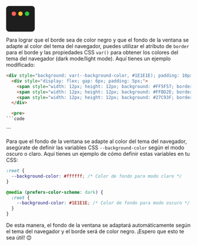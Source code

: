 <div style="background: #1E1E1E; padding: 10px; border-radius: 8px; width: fit-content; font-family: monospace; color: white;">
  <div style="display: flex; gap: 6px; padding: 5px;">
    <span style="width: 12px; height: 12px; background: #FF5F57; border-radius: 50%; display: inline-block;"></span>
    <span style="width: 12px; height: 12px; background: #FFBD2E; border-radius: 50%; display: inline-block;"></span>
    <span style="width: 12px; height: 12px; background: #27C93F; border-radius: 50%; display: inline-block;"></span>
  </div>


```code

```

</div>


Para lograr que el borde sea de color negro y que el fondo de la ventana se adapte al color del tema del navegador, puedes utilizar el atributo de `border` para el borde y las propiedades CSS `var()` para obtener los colores del tema del navegador (dark mode/light mode). Aquí tienes un ejemplo modificado:

```html
<div style="background: var(--background-color, #1E1E1E); padding: 10px; border: 2px solid black; border-radius: 8px; width: fit-content; font-family: monospace; color: white;">
  <div style="display: flex; gap: 6px; padding: 5px;">
    <span style="width: 12px; height: 12px; background: #FF5F57; border-radius: 50%; display: inline-block;"></span>
    <span style="width: 12px; height: 12px; background: #FFBD2E; border-radius: 50%; display: inline-block;"></span>
    <span style="width: 12px; height: 12px; background: #27C93F; border-radius: 50%; display: inline-block;"></span>
  </div>

  <pre>
```code

```
  </pre>
</div>
```

Para que el fondo de la ventana se adapte al color del tema del navegador, asegúrate de definir las variables CSS `--background-color` según el modo oscuro o claro. Aquí tienes un ejemplo de cómo definir estas variables en tu CSS:

```css
:root {
  --background-color: #ffffff; /* Color de fondo para modo claro */
}

@media (prefers-color-scheme: dark) {
  :root {
    --background-color: #1E1E1E; /* Color de fondo para modo oscuro */
  }
}
```

De esta manera, el fondo de la ventana se adaptará automáticamente según el tema del navegador y el borde será de color negro. ¡Espero que esto te sea útil! 😊